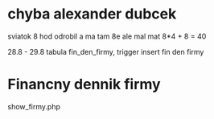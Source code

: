 # chyba alexander dubcek
sviatok 8 hod odrobil a ma tam 8e
ale mal mat 8*4 + 8 = 40

28.8 - 29.8 tabula fin_den_firmy, trigger insert fin den firmy

# Financny dennik firmy
show_firmy.php